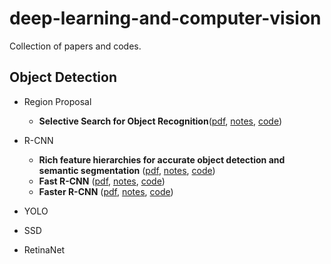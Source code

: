 # deep-learning-and-computer-vision

Collection of papers and codes.

## Object Detection

- Region Proposal
    - **Selective Search for Object Recognition**([pdf](./region-proposal/selective_search_for_Object_Recognition.pdf), [notes](./region-proposal/note.md), [code]())

- R-CNN
    - **Rich feature hierarchies for accurate object detection and semantic segmentation** ([pdf](./r-cnn/r-cnn/r-cnn.pdf), [notes](./r-cnn/r-cnn/note.md), [code]())
    - **Fast R-CNN** ([pdf](./fast-r-cnn/fast-r-cnn/fast-r-cnn.pdf), [notes](./fast-r-cnn/r-cnn/note.md), [code]())
    - **Faster R-CNN** ([pdf](./faster-r-cnn/faster-r-cnn/fast-r-cnn.pdf), [notes](./faster-r-cnn/faster-r-cnn/note.md), [code]())

- YOLO

- SSD

- RetinaNet